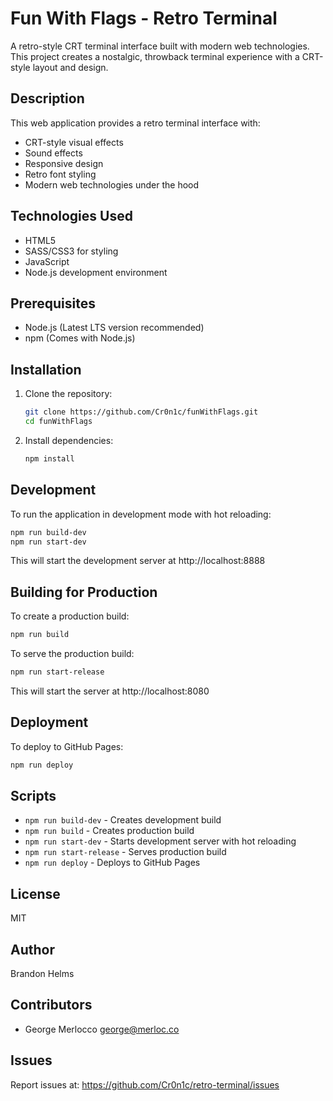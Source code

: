 # Fun With Flags - Retro Terminal

A retro-style CRT terminal interface built with modern web technologies. This project creates a nostalgic, throwback terminal experience with a CRT-style layout and design.

## Description

This web application provides a retro terminal interface with:
- CRT-style visual effects
- Sound effects
- Responsive design
- Retro font styling
- Modern web technologies under the hood

## Technologies Used

- HTML5
- SASS/CSS3 for styling
- JavaScript
- Node.js development environment

## Prerequisites

- Node.js (Latest LTS version recommended)
- npm (Comes with Node.js)

## Installation

1. Clone the repository:
   ```bash
   git clone https://github.com/Cr0n1c/funWithFlags.git
   cd funWithFlags
   ```

2. Install dependencies:
   ```bash
   npm install
   ```

## Development

To run the application in development mode with hot reloading:

```bash
npm run build-dev
npm run start-dev
```

This will start the development server at http://localhost:8888

## Building for Production

To create a production build:

```bash
npm run build
```

To serve the production build:

```bash
npm run start-release
```

This will start the server at http://localhost:8080

## Deployment

To deploy to GitHub Pages:

```bash
npm run deploy
```

## Scripts

- `npm run build-dev` - Creates development build
- `npm run build` - Creates production build
- `npm run start-dev` - Starts development server with hot reloading
- `npm run start-release` - Serves production build
- `npm run deploy` - Deploys to GitHub Pages

## License

MIT

## Author

Brandon Helms

## Contributors

- George Merlocco <george@merloc.co>

## Issues

Report issues at: https://github.com/Cr0n1c/retro-terminal/issues
